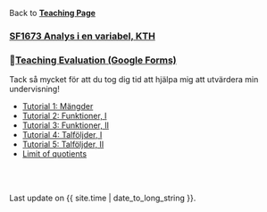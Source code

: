 Back to [**Teaching Page**](https://wanminliu.github.io/KTH/)

### [SF1673 Analys i en variabel, KTH](https://www.kth.se/student/kurser/kurs/SF1673?l=sv)




###  🙏[Teaching Evaluation (Google Forms)](https://docs.google.com/forms/d/e/1FAIpQLSe94HiDHKs7EKbmcrh3VCt0T6o0RsPBUDAJkLXeBnJKb2c3Rw/viewform?usp=sf_link)

Tack så mycket för att du tog dig tid att hjälpa mig att utvärdera min undervisning! 

*  [Tutorial 1: Mängder](https://wanminliu.github.io/KTH/SF1673/SF1673E1.html)
*  [Tutorial 2: Funktioner, I](https://wanminliu.github.io/KTH/SF1673/SF1673E2.html)
*  [Tutorial 3: Funktioner, II](https://wanminliu.github.io/KTH/SF1673/SF1673E3.html)
*  [Tutorial 4: Talföljder, I](https://wanminliu.github.io/KTH/SF1673/SF1673E4.html)
*  [Tutorial 5: Talföljder, II](https://wanminliu.github.io/KTH/SF1673/SF1673E5.html)
*  [Limit of quotients](https://wanminliu.github.io/KTH/SF1673/LimitofQuotients.html)

<br/><br/>
<p>Last update on {{ site.time | date_to_long_string }}.</p>
